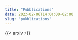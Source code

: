```yaml
---
title: "Pubblications"
date: 2022-02-06T14:00:00+02:00
slug: "pubblications"
---
```


{{< arxiv >}}
